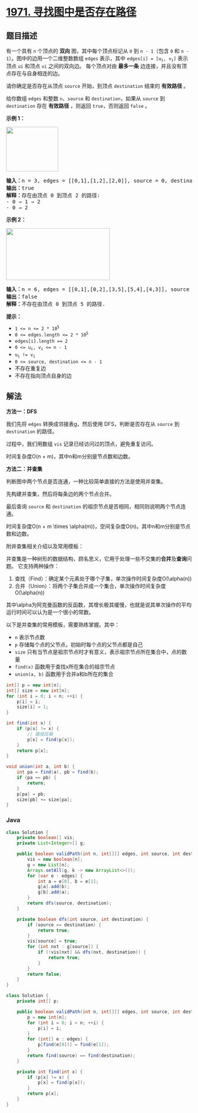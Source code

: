 # [1971. 寻找图中是否存在路径](https://leetcode.cn/problems/find-if-path-exists-in-graph)

## 题目描述

<p>有一个具有 <code>n</code> 个顶点的 <strong>双向</strong> 图，其中每个顶点标记从 <code>0</code> 到 <code>n - 1</code>（包含 <code>0</code> 和 <code>n - 1</code>）。图中的边用一个二维整数数组 <code>edges</code> 表示，其中 <code>edges[i] = [u<sub>i</sub>, v<sub>i</sub>]</code> 表示顶点 <code>ui</code> 和顶点 <code>vi</code> 之间的双向边。 每个顶点对由 <strong>最多一条</strong> 边连接，并且没有顶点存在与自身相连的边。</p>

<p>请你确定是否存在从顶点 <code>source</code> 开始，到顶点 <code>destination</code> 结束的 <strong>有效路径</strong> 。</p>

<p>给你数组 <code>edges</code> 和整数 <code>n</code>、<code>source</code> 和 <code>destination</code>，如果从 <code>source</code> 到 <code>destination</code> 存在 <strong>有效路径</strong> ，则返回 <code>true</code>，否则返回 <code>false</code> 。</p>

<p><strong>示例 1：</strong></p>
<img alt="" src="https://gcore.jsdelivr.net/gh/doocs/leetcode@main/solution/1900-1999/1971.Find%20if%20Path%20Exists%20in%20Graph/images/validpath-ex1.png" style="width: 141px; height: 121px;" />
<pre>
<strong>输入：</strong>n = 3, edges = [[0,1],[1,2],[2,0]], source = 0, destination = 2
<strong>输出：</strong>true
<strong>解释：</strong>存在由顶点 0 到顶点 2 的路径:
- 0 → 1 → 2 
- 0 → 2
</pre>

<p><strong>示例 2：</strong></p>
<img alt="" src="https://gcore.jsdelivr.net/gh/doocs/leetcode@main/solution/1900-1999/1971.Find%20if%20Path%20Exists%20in%20Graph/images/validpath-ex2.png" style="width: 281px; height: 141px;" />
<pre>
<strong>输入：</strong>n = 6, edges = [[0,1],[0,2],[3,5],[5,4],[4,3]], source = 0, destination = 5
<strong>输出：</strong>false
<strong>解释：</strong>不存在由顶点 0 到顶点 5 的路径.
</pre>

<p><strong>提示：</strong></p>

<ul>
	<li><code>1 &lt;= n &lt;= 2 * 10<sup>5</sup></code></li>
	<li><code>0 &lt;= edges.length &lt;= 2 * 10<sup>5</sup></code></li>
	<li><code>edges[i].length == 2</code></li>
	<li><code>0 &lt;= u<sub>i</sub>, v<sub>i</sub> &lt;= n - 1</code></li>
	<li><code>u<sub>i</sub> != v<sub>i</sub></code></li>
	<li><code>0 &lt;= source, destination &lt;= n - 1</code></li>
	<li>不存在重复边</li>
	<li>不存在指向顶点自身的边</li>
</ul>

## 解法

**方法一：DFS**

我们先将 `edges` 转换成邻接表g，然后使用 DFS，判断是否存在从 `source` 到 `destination` 的路径。

过程中，我们用数组 `vis` 记录已经访问过的顶点，避免重复访问。

时间复杂度O(n + m)，其中n和m分别是节点数和边数。

**方法二：并查集**

判断图中两个节点是否连通，一种比较简单直接的方法是使用并查集。

先构建并查集，然后将每条边的两个节点合并。

最后查询 `source` 和 `destination` 的祖宗节点是否相同，相同则说明两个节点连通。

时间复杂度O(n + m  \times \alpha(m))，空间复杂度O(n)。其中n和m分别是节点数和边数。

附并查集相关介绍以及常用模板：

并查集是一种树形的数据结构，顾名思义，它用于处理一些不交集的**合并**及**查询**问题。 它支持两种操作：

1. 查找（Find）：确定某个元素处于哪个子集，单次操作时间复杂度O(\alpha(n))
1. 合并（Union）：将两个子集合并成一个集合，单次操作时间复杂度O(\alpha(n))

其中\alpha为阿克曼函数的反函数，其增长极其缓慢，也就是说其单次操作的平均运行时间可以认为是一个很小的常数。

以下是并查集的常用模板，需要熟练掌握。其中：

-   `n` 表示节点数
-   `p` 存储每个点的父节点，初始时每个点的父节点都是自己
-   `size` 只有当节点是祖宗节点时才有意义，表示祖宗节点所在集合中，点的数量
-   `find(x)` 函数用于查找x所在集合的祖宗节点
-   `union(a, b)` 函数用于合并a和b所在的集合

```java [sol1-Java 模板]
int[] p = new int[n];
int[] size = new int[n];
for (int i = 0; i < n; ++i) {
    p[i] = i;
    size[i] = 1;
}

int find(int x) {
    if (p[x] != x) {
        // 路径压缩
        p[x] = find(p[x]);
    }
    return p[x];
}

void union(int a, int b) {
    int pa = find(a), pb = find(b);
    if (pa == pb) {
        return;
    }
    p[pa] = pb;
    size[pb] += size[pa];
}
```

### **Java**

```java
class Solution {
    private boolean[] vis;
    private List<Integer>[] g;

    public boolean validPath(int n, int[][] edges, int source, int destination) {
        vis = new boolean[n];
        g = new List[n];
        Arrays.setAll(g, k -> new ArrayList<>());
        for (var e : edges) {
            int a = e[0], b = e[1];
            g[a].add(b);
            g[b].add(a);
        }
        return dfs(source, destination);
    }

    private boolean dfs(int source, int destination) {
        if (source == destination) {
            return true;
        }
        vis[source] = true;
        for (int nxt : g[source]) {
            if (!vis[nxt] && dfs(nxt, destination)) {
                return true;
            }
        }
        return false;
    }
}
```

```java
class Solution {
    private int[] p;

    public boolean validPath(int n, int[][] edges, int source, int destination) {
        p = new int[n];
        for (int i = 0; i < n; ++i) {
            p[i] = i;
        }
        for (int[] e : edges) {
            p[find(e[0])] = find(e[1]);
        }
        return find(source) == find(destination);
    }

    private int find(int x) {
        if (p[x] != x) {
            p[x] = find(p[x]);
        }
        return p[x];
    }
}
```
